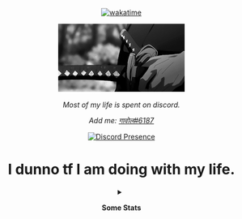 <div align=center>

[![wakatime](https://wakatime.com/badge/github/centipede000/centipede000.svg)](https://wakatime.com/badge/github/centipede000/centipede000)

![cool image](828da4a48236558e78dd1c39b0636e82.gif) 

<p>

<i> Most of my life is spent on discord.

Add me: <a href="https://discord.com/users/819584303036891207"> गावोल#6187 </a>

</i>

</p>

[![Discord Presence](https://lanyard-profile-readme.vercel.app/api/819584303036891207)](https://discord.com/users/819584303036891207)

  <h1> I dunno tf I am doing with my life. </h1>

<details>

<summary>

<b>Some Stats</b>

</summary>

<details>

<summary>

Github

</summary>

[![Siddhant's GitHub stats](https://github-readme-stats.vercel.app/api?username=centipede000&show_icons=true&theme=tokyonight)](https://github.com/centipede000/github-readme-stats)

</details>

<details>

<summary>

Languages

</summary>

<a href="https://wakatime.com"><img src="https://wakatime.com/share/@eb2e7666-d46f-4e21-be10-ae21b4fd7c96/5fb87501-3f7b-4dc8-8ff8-4bd8cbf8b78a.png" /></a>
  
</details>

</details>

</div>
